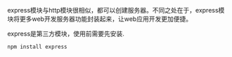 express模块与http模块很相似，都可以创建服务器。不同之处在于，express模块将更多web开发服务器功能封装起来，让web应用开发更加便捷。

express是第三方模块，使用前需要先安装.
```
npm install express
```